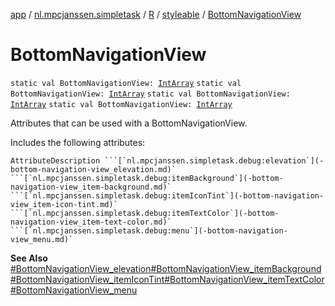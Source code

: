 [app](../../../index.md) / [nl.mpcjanssen.simpletask](../../index.md) / [R](../index.md) / [styleable](index.md) / [BottomNavigationView](.)

# BottomNavigationView

`static val BottomNavigationView: `[`IntArray`](https://kotlinlang.org/api/latest/jvm/stdlib/kotlin/-int-array/index.html)
`static val BottomNavigationView: `[`IntArray`](https://kotlinlang.org/api/latest/jvm/stdlib/kotlin/-int-array/index.html)
`static val BottomNavigationView: `[`IntArray`](https://kotlinlang.org/api/latest/jvm/stdlib/kotlin/-int-array/index.html)
`static val BottomNavigationView: `[`IntArray`](https://kotlinlang.org/api/latest/jvm/stdlib/kotlin/-int-array/index.html)

Attributes that can be used with a BottomNavigationView.

Includes the following attributes:

    AttributeDescription ```[`nl.mpcjanssen.simpletask.debug:elevation`](-bottom-navigation-view_elevation.md)` ```[`nl.mpcjanssen.simpletask.debug:itemBackground`](-bottom-navigation-view_item-background.md)` ```[`nl.mpcjanssen.simpletask.debug:itemIconTint`](-bottom-navigation-view_item-icon-tint.md)` ```[`nl.mpcjanssen.simpletask.debug:itemTextColor`](-bottom-navigation-view_item-text-color.md)` ```[`nl.mpcjanssen.simpletask.debug:menu`](-bottom-navigation-view_menu.md)`

**See Also**
[#BottomNavigationView_elevation](-bottom-navigation-view_elevation.md)[#BottomNavigationView_itemBackground](-bottom-navigation-view_item-background.md)[#BottomNavigationView_itemIconTint](-bottom-navigation-view_item-icon-tint.md)[#BottomNavigationView_itemTextColor](-bottom-navigation-view_item-text-color.md)[#BottomNavigationView_menu](-bottom-navigation-view_menu.md)

